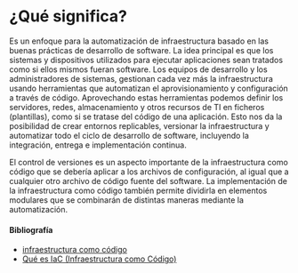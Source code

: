 # ¿Qué significa?

Es un enfoque para la automatización de infraestructura basado en las buenas prácticas de desarrollo de software. La idea principal es que los sistemas y dispositivos utilizados para ejecutar aplicaciones sean tratados como si ellos mismos fueran software. Los equipos de desarrollo y los administradores de sistemas, gestionan cada vez más la infraestructura usando herramientas que automatizan el aprovisionamiento y configuración a través de código. Aprovechando estas herramientas podemos definir los servidores, redes, almacenamiento y otros recursos de TI en ficheros (plantillas), como si se tratase del código de una aplicación. Esto nos da la posibilidad de crear entornos replicables, versionar la infraestructura y automatizar todo el ciclo de desarrollo de software, incluyendo la integración, entrega e implementación continua.

El control de versiones es un aspecto importante de la infraestructura como código que se debería aplicar a los archivos de configuración, al igual que a cualquier otro archivo de código fuente del software. La implementación de la infraestructura como código también permite dividirla en elementos modulares que se combinarán de distintas maneras mediante la automatización.

#### Bibliografía

- [infraestructura como código](https://openaccess.uoc.edu/bitstream/10609/132647/11/drsromeroTFG0621memoria.pdf)
- [Qué es IaC (Infraestructura como Código)](https://openwebinars.net/blog/infraestructura-como-codigo-que-es-y-herramientas/)